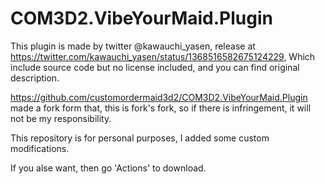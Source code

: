 # COM3D2.VibeYourMaid.Plugin

This plugin is made by twitter @kawauchi_yasen, release at https://twitter.com/kawauchi_yasen/status/1368516582675124229, Which include source code but no license included, and you can find original description.

https://github.com/customordermaid3d2/COM3D2.VibeYourMaid.Plugin made a fork form that, this is fork's fork, so if there is infringement, it will not be my responsibility.

This repository is for personal purposes, I added some custom modifications.

If you alse want, then go 'Actions' to download.
